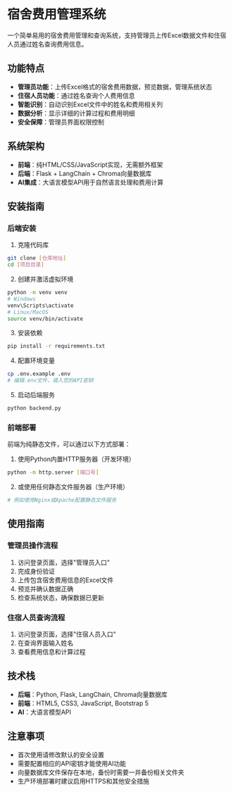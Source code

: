 # 宿舍费用管理系统

一个简单易用的宿舍费用管理和查询系统，支持管理员上传Excel数据文件和住宿人员通过姓名查询费用信息。

## 功能特点

- **管理员功能**：上传Excel格式的宿舍费用数据，预览数据，管理系统状态
- **住宿人员功能**：通过姓名查询个人费用信息
- **智能识别**：自动识别Excel文件中的姓名和费用相关列
- **数据分析**：显示详细的计算过程和费用明细
- **安全保障**：管理员界面权限控制

## 系统架构

- **前端**：纯HTML/CSS/JavaScript实现，无需额外框架
- **后端**：Flask + LangChain + Chroma向量数据库
- **AI集成**：大语言模型API用于自然语言处理和费用计算

## 安装指南

### 后端安装

1. 克隆代码库
```bash
git clone [仓库地址]
cd [项目目录]
```

2. 创建并激活虚拟环境
```bash
python -m venv venv
# Windows
venv\Scripts\activate
# Linux/MacOS
source venv/bin/activate
```

3. 安装依赖
```bash
pip install -r requirements.txt
```

4. 配置环境变量
```bash
cp .env.example .env
# 编辑.env文件，填入您的API密钥
```

5. 启动后端服务
```bash
python backend.py
```

### 前端部署

前端为纯静态文件，可以通过以下方式部署：

1. 使用Python内置HTTP服务器（开发环境）
```bash
python -m http.server [端口号]
```

2. 或使用任何静态文件服务器（生产环境）
```bash
# 例如使用Nginx或Apache配置静态文件服务
```

## 使用指南

### 管理员操作流程

1. 访问登录页面，选择"管理员入口"
2. 完成身份验证
3. 上传包含宿舍费用信息的Excel文件
4. 预览并确认数据正确
5. 检查系统状态，确保数据已更新

### 住宿人员查询流程

1. 访问登录页面，选择"住宿人员入口"
2. 在查询界面输入姓名
3. 查看费用信息和计算过程

## 技术栈

- **后端**：Python, Flask, LangChain, Chroma向量数据库
- **前端**：HTML5, CSS3, JavaScript, Bootstrap 5
- **AI**：大语言模型API

## 注意事项

- 首次使用请修改默认的安全设置
- 需要配置相应的API密钥才能使用AI功能
- 向量数据库文件保存在本地，备份时需要一并备份相关文件夹
- 生产环境部署时建议启用HTTPS和其他安全措施

